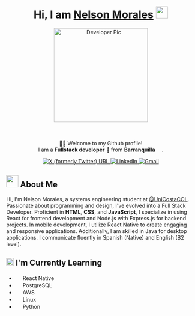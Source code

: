<div align="center">
    <h1>Hi, I am <a href="https://nelson-portfolio-seven.vercel.app/" target="_blank">Nelson Morales</a> <img src="https://media.giphy.com/media/hvRJCLFzcasrR4ia7z/giphy.gif" width="32"></h1>
    <div>
        <img alt="Developer Pic" src="https://i.ibb.co/LpMDcyz/Me.png" width="250"/>
    </div>
    <br/>
    <br>
    <p>🙏🏻 Welcome to my Github profile!<br />
        I am a <b>Fullstack developer</b> 📌 from <b>Barranquilla</b> <img src="https://images.emojiterra.com/google/noto-emoji/unicode-15.1/color/512px/1f1e8-1f1f4.png" width="14" />.</p>
    <div>
        <a href="https://twitter.com/Cmrales26" target="_blank">
            <img alt="X (formerly Twitter) URL" src="https://img.shields.io/twitter/url?url=https%3A%2F%2Ftwitter.com%2FCmrales26&style=for-the-badge&logo=X&logoColor=%23FFF&label=twitter&labelColor=%23000&color=%23000">
        </a>
        <a href="https://www.linkedin.com/in/Cmrales26" target="_blank">
            <img alt="LinkedIn" src="https://img.shields.io/badge/linkedin-%230077B5.svg?&style=for-the-badge&logo=linkedin&logoColor=white" />
        </a>
        <a href="mailto:camilomorales2615@gmail.com" target="_blank">
            <img alt="Gmail" src="https://img.shields.io/badge/-Gmail-D14836?style=for-the-badge&logo=Gmail&logoColor=white" />
        </a>
    </div>
</div>

<div>
    <h2> <img src="https://slackmojis.com/emojis/52109-hello/download" width = "32"> About Me </h2>
    <p>Hi, I'm Nelson Morales, a systems engineering student at <a href="https://twitter.com/UniCostaCOL" target="_blank">@UniCostaCOL</a>. Passionate about programming and design, I've evolved into a Full Stack Developer. Proficient in <b>HTML</b>, <b>CSS</b>, and  <b>JavaScript</b>, I specialize in using React for frontend development and Node.js with Express.js for backend projects. In mobile development, I utilize React Native to create engaging and responsive applications. Additionally, I am skilled in Java for desktop applications. I communicate fluently in Spanish (Native) and English (B2 level).</p>
</div>

<div>
    <h2> <img src="https://slackmojis.com/emojis/57723-learning/download" width = "20">  I'm Currently Learning </h2>
    <ul>
        <li><img src="https://slackmojis.com/emojis/1161-react/download" width ="16"/>  React Native</li>
        <li> <img src="https://slackmojis.com/emojis/198-postgresql/download" width ="16"/> PostgreSQL</li>
        <li><img src="https://slackmojis.com/emojis/2988-aws/download" width ="16" /> AWS</li>
        <li><img src="https://slackmojis.com/emojis/9611-linux/download" width ="16"/> Linux</li>
        <li><img src="https://slackmojis.com/emojis/32-python/download" width ="16"/> Python</li>
    </ul>
</div>
